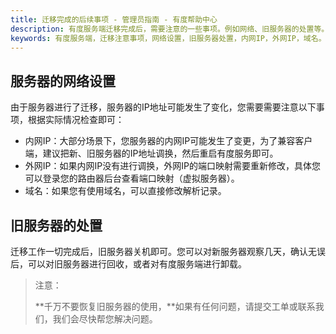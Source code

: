 ```yaml
---
title: 迁移完成的后续事项 - 管理员指南 - 有度帮助中心
description: 有度服务端迁移完成后，需要注意的一些事项。例如网络、旧服务器的处置等。
keywords: 有度服务端，迁移注意事项，网络设置，旧服务器处置，内网IP，外网IP，域名。
---
```




## 服务器的网络设置

​		由于服务器进行了迁移，服务器的IP地址可能发生了变化，您需要需要注意以下事项，根据实际情况检查即可：

- 内网IP：大部分场景下，您服务器的内网IP可能发生了变更，为了兼容客户端，建议把新、旧服务器的IP地址调换，然后重启有度服务即可。
- 外网IP：如果内网IP没有进行调换，外网IP的端口映射需要重新修改，具体您可以登录您的路由器后台查看端口映射（虚拟服务器）。
- 域名：如果您有使用域名，可以直接修改解析记录。

## 旧服务器的处置

​			迁移工作一切完成后，旧服务器关机即可。您可以对新服务器观察几天，确认无误后，可以对旧服务器进行回收，或者对有度服务端进行卸载。

> 注意：
>
> **千万不要恢复旧服务器的使用，**如果有任何问题，请提交工单或联系我们，我们会尽快帮您解决问题。

